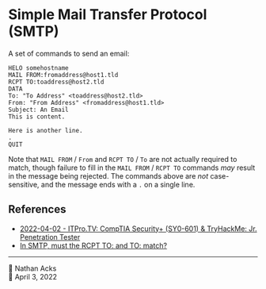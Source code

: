 # Simple Mail Transfer Protocol (SMTP)

A set of commands to send an email:

```smtp
HELO somehostname
MAIL FROM:fromaddress@host1.tld
RCPT TO:toaddress@host2.tld
DATA
To: "To Address" <toaddress@host2.tld>
From: "From Address" <fromaddress@host1.tld>
Subject: An Email
This is content.

Here is another line.
.
QUIT
```

Note that `MAIL FROM` / `From` and `RCPT TO` / `To` are not actually required to match, though failure to fill in the `MAIL FROM` / `RCPT TO` commands *may* result in the message being rejected. The commands above are *not* case-sensitive, and the message ends with a `.` on a single line.

## References

* [2022-04-02 - ITPro.TV: CompTIA Security+ (SY0-601) & TryHackMe: Jr. Penetration Tester](../log/2022-04-02-itprotv-comptia-security-plus-and-tryhackme-jr-penetration-tester.md)
* [In SMTP, must the RCPT TO: and TO: match?](https://stackoverflow.com/questions/10822190/in-smtp-must-the-rcpt-to-and-to-match)

- - - -

<span aria-hidden="true">👤</span> Nathan Acks  
<span aria-hidden="true">📅</span> April 3, 2022
